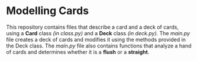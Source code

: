 # Modelling Cards

This repository contains files that describe a card and a deck of cards, using a **Card** class *(in class.py)* and a **Deck** class *(in deck.py)*.  The *main.py* file creates a deck of cards and modifies it using the methods provided in the Deck class.  The *main.py* file also contains functions that analyze a hand of cards and determines whether it is a **flush** or a **straight**.
